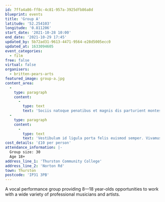 ```yaml
---
id: 7ffa4a86-ff8c-4c81-957a-3925dfb86a8d
blueprint: events
title: 'Group A'
latitude: '52.254103'
longitude: '0.811206'
start_date: '2021-10-28 10:00'
end_date: '2021-10-29 17:45'
updated_by: 5b72ad31-9613-4471-9564-e28d5005ecc0
updated_at: 1633094605
event_categories:
  - film
free: false
virtual: false
organisers:
  - britten-pears-arts
featured_image: group-a.jpg
content_area:
  -
    type: paragraph
    content:
      -
        type: text
        text: 'Sociis natoque penatibus et magnis dis parturient montes, nascetur ridiculus mus. Cras mattis consectetur purus sit amet fermentum. Sed posuere consectetur est at lobortis. Sed posuere consectetur est at lobortis. Nulla vitae elit libero, a pharetra augue. Sed posuere consectetur est at lobortis.'
  -
    type: paragraph
    content:
      -
        type: text
        text: 'Vestibulum id ligula porta felis euismod semper. Vivamus sagittis lacus vel augue laoreet rutrum faucibus dolor auctor. Aenean eu leo quam. Pellentesque ornare sem lacinia quam venenatis vestibulum. Donec ullamcorper nulla non metus auctor fringilla. Lorem ipsum dolor sit amet, consectetur adipiscing elit. Etiam porta sem malesuada magna mollis euismod.'
cost_details: '£10 per person'
attendance_information: |-
  Group size: 30
  Age 18+
address_line_1: 'Thurston Community College'
address_line_2: 'Norton Rd'
town: Thurston
postcode: 'IP31 3PB'
---
```

A vocal performance group providing 8—18 year-olds opportunities to work with a wide variety of professional musicians and artists.